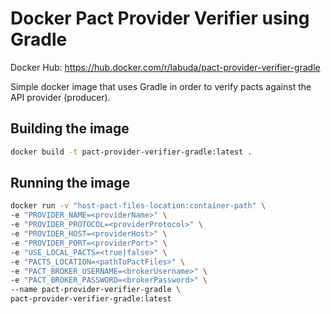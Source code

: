 # Docker Pact Provider Verifier using Gradle

Docker Hub: https://hub.docker.com/r/labuda/pact-provider-verifier-gradle

Simple docker image that uses Gradle in order to verify pacts against the API provider (producer).

## Building the image

```bash
docker build -t pact-provider-verifier-gradle:latest .
```

## Running the image

```bash
docker run -v "host-pact-files-location:container-path" \
-e "PROVIDER_NAME=<providerName>" \
-e "PROVIDER_PROTOCOL=<providerProtocol>" \
-e "PROVIDER_HOST=<providerHost>" \
-e "PROVIDER_PORT=<providerPort>" \
-e "USE_LOCAL_PACTS=<true|false>" \
-e "PACTS_LOCATION=<pathToPactFiles>" \
-e "PACT_BROKER_USERNAME=<brokerUsername>" \
-e "PACT_BROKER_PASSWORD=<brokerPassword>" \
--name pact-provider-verifier-gradle \
pact-provider-verifier-gradle:latest
```
